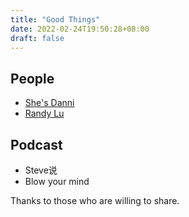 ```yaml
---
title: "Good Things"
date: 2022-02-24T19:50:28+08:00
draft: false
---
```


## People

- [She's Danni](https://www.youtube.com/c/ShesDanni/featured)
- [Randy Lu](https://lutaonan.com/)

## Podcast

- Steve说
- Blow your mind



Thanks to those who are willing to share.

